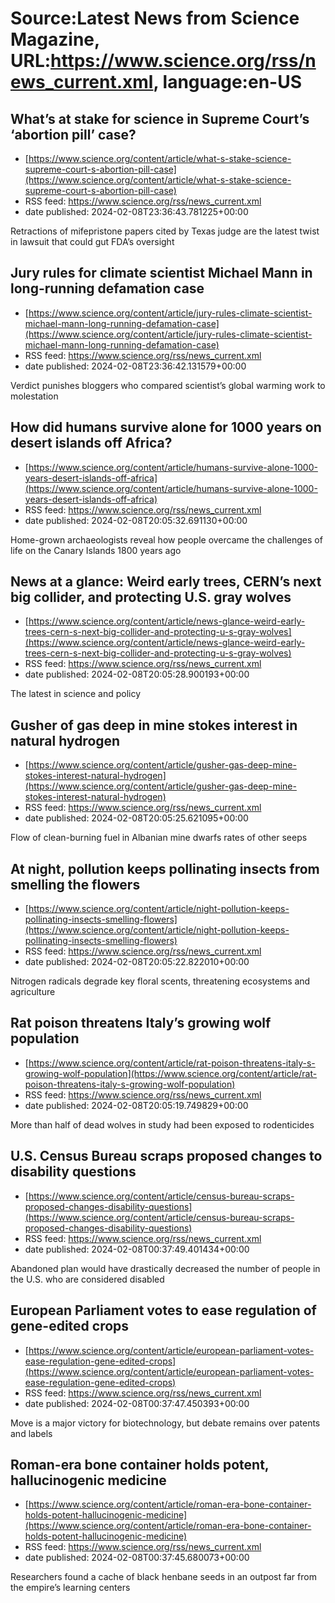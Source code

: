 # Source:Latest News from Science Magazine, URL:https://www.science.org/rss/news_current.xml, language:en-US

## What’s at stake for science in Supreme Court’s ‘abortion pill’ case?
 - [https://www.science.org/content/article/what-s-stake-science-supreme-court-s-abortion-pill-case](https://www.science.org/content/article/what-s-stake-science-supreme-court-s-abortion-pill-case)
 - RSS feed: https://www.science.org/rss/news_current.xml
 - date published: 2024-02-08T23:36:43.781225+00:00

Retractions of mifepristone papers cited by Texas judge are the latest twist in lawsuit that could gut FDA’s oversight

## Jury rules for climate scientist Michael Mann in long-running defamation case
 - [https://www.science.org/content/article/jury-rules-climate-scientist-michael-mann-long-running-defamation-case](https://www.science.org/content/article/jury-rules-climate-scientist-michael-mann-long-running-defamation-case)
 - RSS feed: https://www.science.org/rss/news_current.xml
 - date published: 2024-02-08T23:36:42.131579+00:00

Verdict punishes bloggers who compared scientist’s global warming work to molestation

## How did humans survive alone for 1000 years on desert islands off Africa?
 - [https://www.science.org/content/article/humans-survive-alone-1000-years-desert-islands-off-africa](https://www.science.org/content/article/humans-survive-alone-1000-years-desert-islands-off-africa)
 - RSS feed: https://www.science.org/rss/news_current.xml
 - date published: 2024-02-08T20:05:32.691130+00:00

Home-grown archaeologists reveal how people overcame the challenges of life on the Canary Islands 1800 years ago

## News at a glance: Weird early trees, CERN’s next big collider, and protecting U.S. gray wolves
 - [https://www.science.org/content/article/news-glance-weird-early-trees-cern-s-next-big-collider-and-protecting-u-s-gray-wolves](https://www.science.org/content/article/news-glance-weird-early-trees-cern-s-next-big-collider-and-protecting-u-s-gray-wolves)
 - RSS feed: https://www.science.org/rss/news_current.xml
 - date published: 2024-02-08T20:05:28.900193+00:00

The latest in science and policy

## Gusher of gas deep in mine stokes interest in natural hydrogen
 - [https://www.science.org/content/article/gusher-gas-deep-mine-stokes-interest-natural-hydrogen](https://www.science.org/content/article/gusher-gas-deep-mine-stokes-interest-natural-hydrogen)
 - RSS feed: https://www.science.org/rss/news_current.xml
 - date published: 2024-02-08T20:05:25.621095+00:00

Flow of clean-burning fuel in Albanian mine dwarfs rates of other seeps

## At night, pollution keeps pollinating insects from smelling the flowers
 - [https://www.science.org/content/article/night-pollution-keeps-pollinating-insects-smelling-flowers](https://www.science.org/content/article/night-pollution-keeps-pollinating-insects-smelling-flowers)
 - RSS feed: https://www.science.org/rss/news_current.xml
 - date published: 2024-02-08T20:05:22.822010+00:00

Nitrogen radicals degrade key floral scents, threatening ecosystems and agriculture

## Rat poison threatens Italy’s growing wolf population
 - [https://www.science.org/content/article/rat-poison-threatens-italy-s-growing-wolf-population](https://www.science.org/content/article/rat-poison-threatens-italy-s-growing-wolf-population)
 - RSS feed: https://www.science.org/rss/news_current.xml
 - date published: 2024-02-08T20:05:19.749829+00:00

More than half of dead wolves in study had been exposed to rodenticides

## U.S. Census Bureau scraps proposed changes to disability questions
 - [https://www.science.org/content/article/census-bureau-scraps-proposed-changes-disability-questions](https://www.science.org/content/article/census-bureau-scraps-proposed-changes-disability-questions)
 - RSS feed: https://www.science.org/rss/news_current.xml
 - date published: 2024-02-08T00:37:49.401434+00:00

Abandoned plan would have drastically decreased the number of people in the U.S. who are considered disabled

## European Parliament votes to ease regulation of gene-edited crops
 - [https://www.science.org/content/article/european-parliament-votes-ease-regulation-gene-edited-crops](https://www.science.org/content/article/european-parliament-votes-ease-regulation-gene-edited-crops)
 - RSS feed: https://www.science.org/rss/news_current.xml
 - date published: 2024-02-08T00:37:47.450393+00:00

Move is a major victory for biotechnology, but debate remains over patents and labels

## Roman-era bone container holds potent, hallucinogenic medicine
 - [https://www.science.org/content/article/roman-era-bone-container-holds-potent-hallucinogenic-medicine](https://www.science.org/content/article/roman-era-bone-container-holds-potent-hallucinogenic-medicine)
 - RSS feed: https://www.science.org/rss/news_current.xml
 - date published: 2024-02-08T00:37:45.680073+00:00

Researchers found a cache of black henbane seeds in an outpost far from the empire’s learning centers

